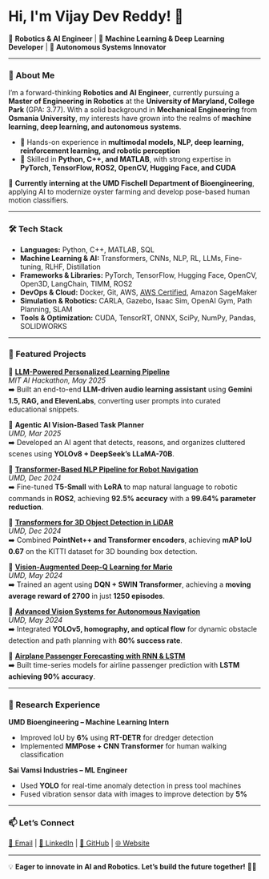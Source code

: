 # Hi, I'm Vijay Dev Reddy! 👋

🚀 **Robotics & AI Engineer** | 🤖 **Machine Learning & Deep Learning Developer** | 🎯 **Autonomous Systems Innovator**

---

### 🔬 About Me

I’m a forward-thinking **Robotics and AI Engineer**, currently pursuing a **Master of Engineering in Robotics** at the **University of Maryland, College Park** (GPA: 3.77). With a solid background in **Mechanical Engineering** from **Osmania University**, my interests have grown into the realms of **machine learning, deep learning, and autonomous systems**.

- 🔹 Hands-on experience in **multimodal models, NLP, deep learning, reinforcement learning, and robotic perception**
- 🔹 Skilled in **Python, C++, and MATLAB**, with strong expertise in **PyTorch, TensorFlow, ROS2, OpenCV, Hugging Face, and CUDA**

💼 **Currently interning at the UMD Fischell Department of Bioengineering**, applying AI to modernize oyster farming and develop pose-based human motion classifiers.

---

### 🛠️ Tech Stack

- **Languages:** Python, C++, MATLAB, SQL  
- **Machine Learning & AI:** Transformers, CNNs, NLP, RL, LLMs, Fine-tuning, RLHF, Distillation  
- **Frameworks & Libraries:** PyTorch, TensorFlow, Hugging Face, OpenCV, Open3D, LangChain, TIMM, ROS2  
- **DevOps & Cloud:** Docker, Git, AWS, [AWS Certified](https://www.credly.com/badges/3d3a6865-9609-4156-ac14-8a2ba504b9f4/public_url), Amazon SageMaker  
- **Simulation & Robotics:** CARLA, Gazebo, Isaac Sim, OpenAI Gym, Path Planning, SLAM  
- **Tools & Optimization:** CUDA, TensorRT, ONNX, SciPy, NumPy, Pandas, SOLIDWORKS  

---

### 🚀 Featured Projects

📌 **[LLM-Powered Personalized Learning Pipeline](https://github.com/vijaydevmasters/LLM-Personalized-Learning)**  
*MIT AI Hackathon, May 2025*  
➡️ Built an end-to-end **LLM-driven audio learning assistant** using **Gemini 1.5, RAG, and ElevenLabs**, converting user prompts into curated educational snippets.

📌 **Agentic AI Vision-Based Task Planner**  
*UMD, Mar 2025*  
➡️ Developed an AI agent that detects, reasons, and organizes cluttered scenes using **YOLOv8 + DeepSeek’s LLaMA-70B**.

📌 **[Transformer-Based NLP Pipeline for Robot Navigation](https://github.com/suhasnagaraj99/NLP)**  
*UMD, Dec 2024*  
➡️ Fine-tuned **T5-Small** with **LoRA** to map natural language to robotic commands in **ROS2**, achieving **92.5% accuracy** with a **99.64% parameter reduction**.

📌 **[Transformers for 3D Object Detection in LiDAR](https://github.com/vijaydevmasters/Q-former)**  
*UMD, Dec 2024*  
➡️ Combined **PointNet++ and Transformer encoders**, achieving **mAP IoU 0.67** on the KITTI dataset for 3D bounding box detection.

📌 **[Vision-Augmented Deep-Q Learning for Mario](https://github.com/vijaydevmasters/MARIO_DDQN_SWIN)**  
*UMD, May 2024*  
➡️ Trained an agent using **DQN + SWIN Transformer**, achieving a **moving average reward of 2700** in just **1250 episodes**.

📌 **[Advanced Vision Systems for Autonomous Navigation](https://github.com/vijaydevmasters/autonomous_navigation_perception)**  
*UMD, May 2024*  
➡️ Integrated **YOLOv5, homography, and optical flow** for dynamic obstacle detection and path planning with **80% success rate**.

📌 **[Airplane Passenger Forecasting with RNN & LSTM](https://github.com/vijaydevmasters/RNN_LSTM_Airline_passanger/tree/main)**  
➡️ Built time-series models for airline passenger prediction with **LSTM achieving 90% accuracy**.

---

### 🧪 Research Experience

**UMD Bioengineering – Machine Learning Intern**  
- Improved IoU by **6%** using **RT-DETR** for dredger detection  
- Implemented **MMPose + CNN Transformer** for human walking classification  

**Sai Vamsi Industries – ML Engineer**  
- Used **YOLO** for real-time anomaly detection in press tool machines  
- Fused vibration sensor data with images to improve detection by **5%**

---

### 📫 Let’s Connect

[📧 Email](mailto:vijaydevmasters@gmail.com) | [💼 LinkedIn](http://www.linkedin.com/in/vijay-chevireddi/) | [🐙 GitHub](https://github.com/vijaydevmasters) | [🌐 Website](https://vijaydevmasters.github.io/portfolio/)

---

💡 **Eager to innovate in AI and Robotics. Let’s build the future together!** 🤖🚀
